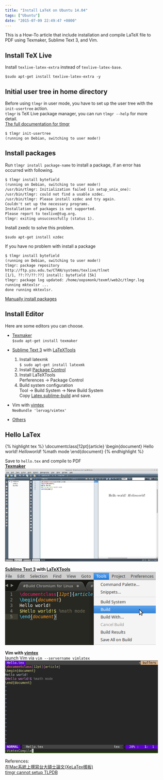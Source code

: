 ```yaml
---
title: "Install LaTeX on Ubuntu 14.04"
tags: ["Ubuntu"]
date: "2015-07-09 22:49:47 +0800"
---
```


This is a How-To article that include installation and compile LaTeX file to PDF using Texmaker, Sublime Text 3, and Vim.  

## Install TeX Live   

Install `texlive-latex-extra` instead of `texlive-latex-base`.  

    $sudo apt-get install texlive-latex-extra -y

## Initial user tree in home directory  

Before using `tlmgr` in user mode, you have to set up the user tree with the `init-usertree` action.  
`tlmgr` is TeX Live package manager, you can run `tlmgr --help` for more detail.  
[The full documentation for tlmgr](https://www.tug.org/texlive/doc/tlmgr.html)  

    $ tlmgr init-usertree
    (running on Debian, switching to user mode!)

## Install packages  

Run `tlmgr install package-name` to install a package, if an error has occurred with following.  

    $ tlmgr install bytefield
    (running on Debian, switching to user mode!)
    /usr/bin/tlmgr: Initialization failed (in setup_unix_one):
    /usr/bin/tlmgr: could not find a usable xzdec.
    /usr/bin/tlmgr: Please install xzdec and try again.
    Couldn't set up the necessary programs.
    Installation of packages is not supported.
    Please report to texlive@tug.org.
    tlmgr: exiting unsuccessfully (status 1).  

Install zxedc to solve this problem.  

    $sudo apt-get install xzdec

If you have no problem with install a package  

    $ tlmgr install bytefield
    (running on Debian, switching to user mode!)
    tlmgr: package repository http://ftp.yzu.edu.tw/CTAN/systems/texlive/tlnet
    [1/1, ??:??/??:??] install: bytefield [5k]
    tlmgr: package log updated: /home/oopsmonk/texmf/web2c/tlmgr.log
    running mktexlsr ...
    done running mktexlsr.

[Manually install packages](https://help.ubuntu.com/community/LaTeX#Installing_packages_manually)  

## Install Editor  
Here are some editors you can choose.  

* [Texmaker]  
    `$sudo apt-get install texmaker`  

* [Sublime Text 3] with [LaTeXTools]
    1. Install latexmk  
        `$ sudo apt-get install latexmk`  
    1. Install [Package Control]  
    1. Install LaTeXTools  
        Perferences -> Package Control  
    1. Build system configuration  
        Tool -> Build System -> New Build System  
        Copy [Latex.sublime-build] and save.  

* Vim with [vimtex]  
    `NeoBundle 'lervag/vimtex'`
* [Others](http://tex.stackexchange.com/questions/339/latex-editors-ides)  

[Texmaker]: http://www.xm1math.net/texmaker/  
[Sublime Text 3]: http://www.sublimetext.com/3  
[LaTeXTools]: https://github.com/SublimeText/LaTeXTools  
[vimtex]: https://github.com/lervag/vimtex  
[Package Control]: https://packagecontrol.io/installation  
[Latex.sublime-build]: https://gist.github.com/lusentis/5092219#file-latex-sublime-build  

## Hello LaTex  

{% highlight tex %}
\documentclass[12pt]{article}
\begin{document}
Hello world!
$Hello world!$ %math mode 
\end{document}
{% endhighlight %}  

Save to `hello.tex` and compile to PDF  
**[Texmaker]**  
![](/images/2015-07-09/LaTex_Texmaker.jpg)  

**[Sublime Text 3] with [LaTeXTools]**  
![](/images/2015-07-09/LaTex_SublimeText3.jpg)  

**Vim with [vimtex]**  
launch Vim via `vim --servername vimlatex`  
![](/images/2015-07-09/LaTex_vimtex.jpg)  


References:  
[在Mac系統上撰寫台大碩士論文(XeLaTex樣板)](http://www.teeboneding.com/blog/2013/06/01/write-ntu-master-thesis-with-xelatex-template-on-mac/)  
[tlmgr cannot setup TLPDB](https://help.ubuntu.com/community/LaTeX#Installing_packages_manually)  

